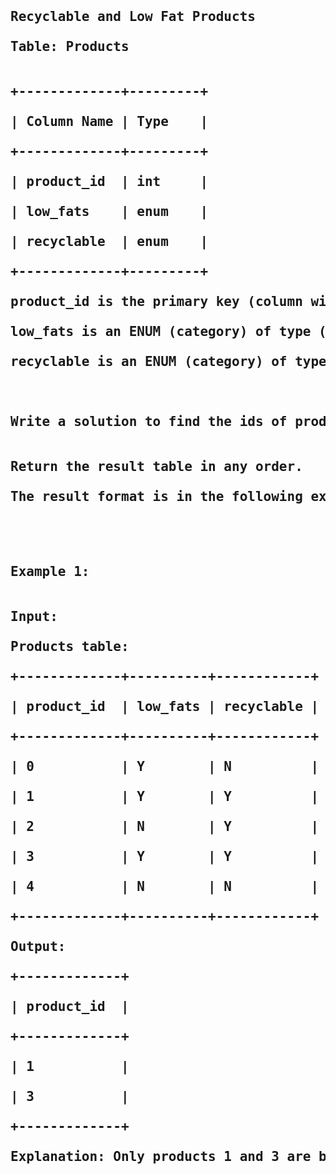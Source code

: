 <pre>
<h2>Recyclable and Low Fat Products<br>
Table: Products<br>

+-------------+---------+<br>
| Column Name | Type    |<br>
+-------------+---------+<br>
| product_id  | int     |<br>
| low_fats    | enum    |<br>
| recyclable  | enum    |<br>
+-------------+---------+<br>
product_id is the primary key (column with unique values) for this table.<br>
low_fats is an ENUM (category) of type ('Y', 'N') where 'Y' means this product is low fat and 'N' means it is not.<br>
recyclable is an ENUM (category) of types ('Y', 'N') where 'Y' means this product is recyclable and 'N' means it is not.<br>
 

Write a solution to find the ids of products that are both low fat and recyclable.<br>

Return the result table in any order.<br>
The result format is in the following example.<br>

 

Example 1:<br>

Input: <br>
Products table:<br>
+-------------+----------+------------+<br>
| product_id  | low_fats | recyclable |<br>
+-------------+----------+------------+<br>
| 0           | Y        | N          |<br>
| 1           | Y        | Y          |<br>
| 2           | N        | Y          |<br>
| 3           | Y        | Y          |<br>
| 4           | N        | N          |<br>
+-------------+----------+------------+<br>
Output: <br>
+-------------+<br>
| product_id  |<br>
+-------------+<br>
| 1           |<br>
| 3           |<br>
+-------------+<br>
Explanation: Only products 1 and 3 are both low fat and recyclable.<br>
</pre>
